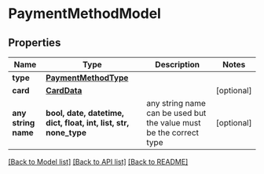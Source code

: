 # PaymentMethodModel


## Properties
Name | Type | Description | Notes
------------ | ------------- | ------------- | -------------
**type** | [**PaymentMethodType**](PaymentMethodType.md) |  | 
**card** | [**CardData**](CardData.md) |  | [optional] 
**any string name** | **bool, date, datetime, dict, float, int, list, str, none_type** | any string name can be used but the value must be the correct type | [optional]

[[Back to Model list]](../README.md#documentation-for-models) [[Back to API list]](../README.md#documentation-for-api-endpoints) [[Back to README]](../README.md)


